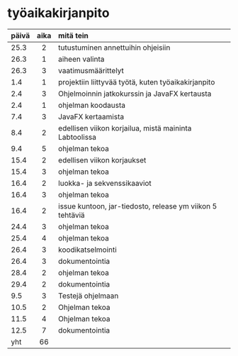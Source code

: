 # työaikakirjanpito

| **päivä** | **aika** | **mitä tein** |
|---------- |:--------:|:-----------------|
| 25.3 | 2 | tutustuminen annettuihin ohjeisiin |
| 26.3 | 1 | aiheen valinta |
| 26.3 | 3 | vaatimusmäärittelyt |
| 1.4 | 1 | projektiin liittyvää työtä, kuten työaikakirjanpito |
| 2.4 | 3 | Ohjelmoinnin jatkokurssin ja JavaFX kertausta 
| 2.4 | 1 | ohjelman koodausta |
| 7.4 | 3 | JavaFX kertaamista |
| 8.4 | 2 | edellisen viikon korjailua, mistä maininta Labtoolissa |
| 9.4 | 5 | ohjelman tekoa |
| 15.4 | 2 | edellisen viikon korjaukset |
| 15.4 | 3 | ohjelman tekoa |
| 16.4 | 2 | luokka- ja sekvenssikaaviot |
| 16.4 | 3 | ohjelman tekoa |
| 16.4 | 2 | issue kuntoon, jar-tiedosto, release ym viikon 5 tehtäviä |
| 24.4 | 3 | ohjelman tekoa |
| 25.4 | 4 | ohjelman tekoa |
| 26.4 | 3 | koodikatselmointi |
| 26.4 | 3 | dokumentointia |
| 28.4 | 2 | ohjelman tekoa |
| 29.4 | 2 | dokumentointia |
| 9.5 | 3 | Testejä ohjelmaan |
| 10.5 | 2 | Ohjelman tekoa |
| 11.5 | 4 | Ohjelman tekoa |
| 12.5 | 7 | dokumentointia |
| yht | 66 |

